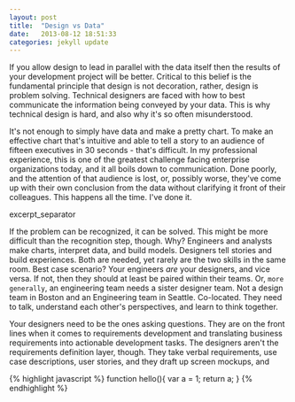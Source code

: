```yaml
---
layout: post
title:  "Design vs Data"
date:   2013-08-12 18:51:33
categories: jekyll update
---
```



If you allow design to lead in parallel with the data itself then the results of your development project will be better.  Critical to this belief is the fundamental principle that design is not decoration, rather, design is problem solving. Technical designers are faced with how to best communicate the information being conveyed by your data.  This is why technical design is hard, and also why it's so often misunderstood.

It's not enough to simply have data and make a pretty chart.  To make an effective chart that's intuitive and able to tell a story to an audience of fifteen executives in 30 seconds - that's difficult.  In my professional experience, this is one of the greatest challenge facing enterprise organizations today, and it all boils down to communication.  Done poorly, and the attention of that audience is lost, or, possibly worse, they've come up with their own conclusion from the data without clarifying it front of their colleagues.  This happens all the time.  I've done it.

excerpt_separator

If the problem can be recognized, it can be solved.  This might be more difficult than the recognition step, though.  Why?  Engineers and analysts make charts, interpret data, and build models.  Designers tell stories and build experiences.  Both are needed, yet rarely are the two skills in the same room.  Best case scenario?  Your engineers _are_ your designers, and vice versa.  If not, then they should at least be paired within their teams.  Or, `more generally`, an engineering team needs a sister designer team.  Not a design team in Boston and an Engineering team in Seattle.  Co-located.  They need to talk, understand each other's perspectives, and learn to think together.

Your designers need to be the ones asking questions.  They are on the front lines when it comes to requirements development and translating business requirements into actionable development tasks.  The designers aren't the requirements definition layer, though.  They take verbal requirements, use case descriptions, user stories, and they draft up screen mockups, and

{% highlight javascript %}
function hello(){
  var a = 1;
  return a;
}
{% endhighlight %}
